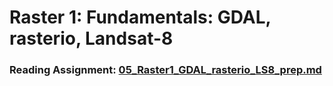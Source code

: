 # Raster 1: Fundamentals: GDAL, rasterio, Landsat-8

### Reading Assignment: [05_Raster1_GDAL_rasterio_LS8_prep.md](05_Raster1_GDAL_rasterio_LS8_prep.md)
